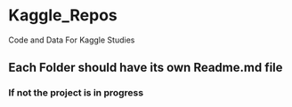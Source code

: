 # Kaggle_Repos
Code and Data For Kaggle Studies
## Each Folder should have its own Readme.md file
### If not the project is in progress
